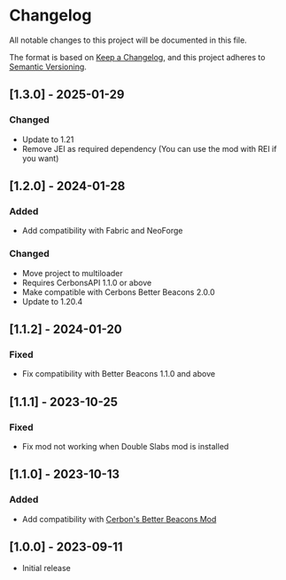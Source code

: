 # Changelog

All notable changes to this project will be documented in this file.

The format is based on [Keep a Changelog](https://keepachangelog.com/en/1.0.0/),
and this project adheres to [Semantic Versioning](https://semver.org/spec/v2.0.0.html).

## [1.3.0] - 2025-01-29

### Changed

- Update to 1.21
- Remove JEI as required dependency (You can use the mod with REI if you want)

## [1.2.0] - 2024-01-28

### Added

- Add compatibility with Fabric and NeoForge

### Changed

- Move project to multiloader
- Requires CerbonsAPI 1.1.0 or above
- Make compatible with Cerbons Better Beacons 2.0.0
- Update to 1.20.4

## [1.1.2] - 2024-01-20

### Fixed

- Fix compatibility with Better Beacons 1.1.0 and above

## [1.1.1] - 2023-10-25

### Fixed

- Fix mod not working when Double Slabs mod is installed

## [1.1.0] - 2023-10-13

### Added

- Add compatibility with [Cerbon's Better Beacons Mod](https://www.curseforge.com/minecraft/mc-mods/cerbons-better-beacons-forge)

## [1.0.0] - 2023-09-11

- Initial release